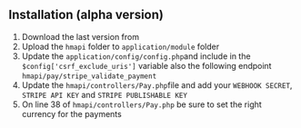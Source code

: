 ## Installation (alpha version)
1. Download the last version from 
2. Upload the `hmapi` folder to `application/module` folder
3. Update the `application/config/config.php`and include in the `$config['csrf_exclude_uris']` variable also the following endpoint `hmapi/pay/stripe_validate_payment`
4. Update the `hmapi/controllers/Pay.php`file and add your `WEBHOOK SECRET`, `STRIPE API KEY` and `STRIPE PUBLISHABLE KEY`
5. On line 38 of `hmapi/controllers/Pay.php` be sure to set the right currency for the payments

